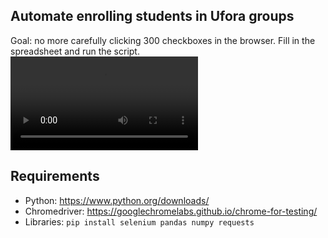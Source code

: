 ## Automate enrolling students in Ufora groups

Goal: no more carefully clicking 300 checkboxes in the browser. Fill in the spreadsheet and run the script.
![](demo.mp4)

## Requirements

- Python: https://www.python.org/downloads/
- Chromedriver: https://googlechromelabs.github.io/chrome-for-testing/
- Libraries: `pip install selenium pandas numpy requests`

